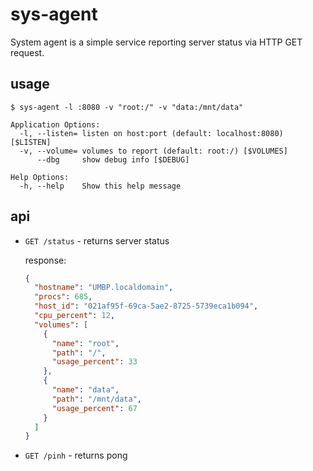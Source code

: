 # sys-agent

System agent is a simple service reporting server status via HTTP GET request.

## usage

`$ sys-agent -l :8080 -v "root:/" -v "data:/mnt/data"`


```
Application Options:
  -l, --listen= listen on host:port (default: localhost:8080) [$LISTEN]
  -v, --volume= volumes to report (default: root:/) [$VOLUMES]
      --dbg     show debug info [$DEBUG]

Help Options:
  -h, --help    Show this help message

```

## api

 - `GET /status` - returns server status

    response:
    ```json
    {
      "hostname": "UMBP.localdomain",
      "procs": 685,
      "host_id": "021af95f-69ca-5ae2-8725-5739eca1b094",
      "cpu_percent": 12,
      "volumes": [
        {
          "name": "root",
          "path": "/",
          "usage_percent": 33
        },
        {
          "name": "data",
          "path": "/mnt/data",
          "usage_percent": 67
        }
      ]
    }
    
    ```
 - `GET /pinh` - returns pong
